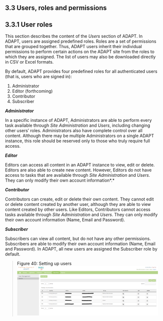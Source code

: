 ## 3.3 Users, roles and permissions <!-- {docsify-ignore} -->

## 3.3.1 User roles <!-- {docsify-ignore} -->

This section describes the content of the *Users* section of ADAPT. In
ADAPT, users are assigned predefined roles. Roles are a set of
permissions that are grouped together. Thus, ADAPT users inherit their
individual permissions to perform certain actions on the ADAPT site from
the roles to which they are assigned. The list of users may also be
downloaded directly in CSV or Excel formats.

By default, ADAPT provides four predefined roles for all authenticated
users (that is, users who are signed in):

   1. Administrator
   2. Editor (forthcoming)
   3. Contributor
   4. Subscriber

***Administrator***

In a specific instance of ADAPT, Administrators are able to perform
every task available through *Site Administration* and *Users*,
including changing other users’ roles. Administrators also have complete
control over all content. Although there may be multiple Administrators
on a single ADAPT instance, this role should be reserved only to those
who truly require full access.

***Editor***

Editors can access all content in an ADAPT instance to view, edit or
delete. Editors are also able to create new content. However, Editors do
not have access to tasks that are available through *Site
Administration* and *Users*. They can only modify their own account
information*.*

***Contributor***

Contributors can create, edit or delete their own content. They cannot
edit or delete content created by another user, although they are able
to view content created by other users. Like Editors, Contributors
cannot access tasks available through *Site Administration* and *Users*.
They can only modify their own account information (Name, Email and
Password).

***Subscriber***

Subscribers can view all content, but do not have any other permissions.
Subscribers are able to modify their own account information (Name,
Email and Password). In ADAPT, all new users are assigned the Subscriber
role by default.

><a id="figure40" class="figure-title">Figure 40: Setting up users</a>
><img src="ADAPTmedia\media\image41.png" class="figures" />
